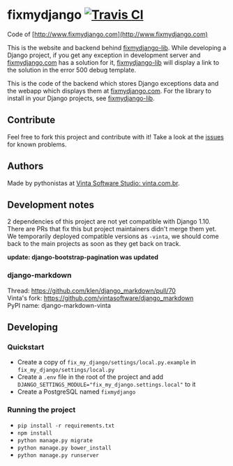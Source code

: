 # fixmydjango [![Travis CI](https://travis-ci.org/vintasoftware/fixmydjango.svg?branch=master)](https://travis-ci.org/vintasoftware/fixmydjango)
Code of [http://www.fixmydjango.com](http://www.fixmydjango.com)

This is the website and backend behind [fixmydjango-lib](https://github.com/vintasoftware/fixmydjango-lib). While developing a Django project, if you get any exception in development server and [fixmydjango.com](http://www.fixmydjango.com) has a solution for it, [fixmydjango-lib](https://github.com/vintasoftware/fixmydjango-lib) will display a link to the solution in the error 500 debug template.

This is the code of the backend which stores Django exceptions data and the webapp which displays them at [fixmydjango.com](http://www.fixmydjango.com). For the library to install in your Django projects, see [fixmydjango-lib](https://github.com/vintasoftware/fixmydjango-lib).

## Contribute
Feel free to fork this project and contribute with it! Take a look at the [issues](https://github.com/vintasoftware/fixmydjango/issues) for known problems.

## Authors
Made by pythonistas at [Vinta Software Studio: vinta.com.br](http://www.vinta.com.br/?fixmydjango).

## Development notes

2 dependencies of this project are not yet compatible with Django 1.10. There are PRs that fix this but project maintainers didn't merge them yet.
We temporarily deployed compatible versions as `-vinta`, we should come back to the main projects as soon as they get back on track. 

**update: django-bootstrap-pagination was updated**

### django-markdown

Thread: https://github.com/klen/django_markdown/pull/70   
Vinta's fork: https://github.com/vintasoftware/django_markdown   
PyPI name: django-markdown-vinta   

## Developing

### Quickstart
- Create a copy of ``fix_my_django/settings/local.py.example`` in ``fix_my_django/settings/local.py``
- Create a ``.env`` file in the root of the project and add ``DJANGO_SETTINGS_MODULE="fix_my_django.settings.local"`` to it
- Create a PostgreSQL named `fixmydjango`

### Running the project

- `pip install -r requirements.txt`
- `npm install`
- `python manage.py migrate`
- `python manage.py bower_install`
- `python manage.py runserver`
